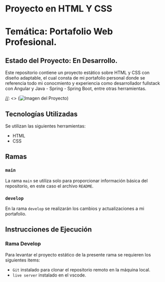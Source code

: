 # Proyecto en HTML Y CSS
# Temática: Portafolio Web Profesional.
## Estado del Proyecto: En Desarrollo.

Este repositorio contiene un proyecto estático sobre HTML y CSS con diseño adaptable, el cual consta de mi portafolio personal
donde se referencia todo mi conocmiento y experiencia como desarrollador fullstack con Angular y Java - Spring - Spring Boot, entre otras herramientas.

[//]: <> (Adicionalmente el proyecto esta desplegado con githubpages y lo puedes encontrar en el siguiente enlace: `Enlace del deploy`.)

[//]: <> (![Imagen del Proyecto](./ImagenPortafolioMD.png))

## Tecnologías Utilizadas

Se utilizan las siguientes herramientas:
* HTML
* CSS

## Ramas

### `main`

La rama `main` se utiliza solo para proporcionar información básica del repositorio,
en este caso el archivo `README`.

### `develop`

En la rama `develop` se realizarán los cambios y actualizaciones a mi portafolio.

## Instrucciones de Ejecución

### Rama Develop

Para levantar el proyecto estático de la presente rama se requieren los siguientes items:
* `Git` instalado para clonar el repositorio remoto en la máquina local.
* `live server` instalado en el vscode.

